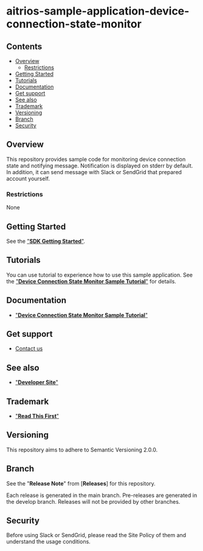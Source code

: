 # aitrios-sample-application-device-connection-state-monitor

## Contents <!-- omit in toc -->
- [Overview](#overview)
  - [Restrictions](#restrictions)
- [Getting Started](#getting-started)
- [Tutorials](#tutorials)
- [Documentation](#documentation)
- [Get support](#get-support)
- [See also](#see-also)
- [Trademark](#trademark)
- [Versioning](#versioning)
- [Branch](#branch)
- [Security](#security)

## Overview
This repository provides sample code for monitoring device connection state and notifying message. Notification is displayed on stderr by default. In addition, it can send message with Slack or SendGrid that prepared account yourself.

### Restrictions
None

## Getting Started
See the ["**SDK Getting Started**"](https://developer.aitrios.sony-semicon.com/en/development-guides/get-started).

## Tutorials
You can use tutorial to experience how to use this sample application.
See the ["**Device Connection State Monitor Sample Tutorial**"](./docs/development-docs/Tutorial_DeviceConnectionStateMonitorSample.adoc) for details.

## Documentation
- ["**Device Connection State Monitor Sample Tutorial**"](./docs/development-docs/Tutorial_DeviceConnectionStateMonitorSample.adoc)

## Get support
- [Contact us](https://developer.aitrios.sony-semicon.com/en/contact-us-en)

## See also
- ["**Developer Site**"](https://developer.aitrios.sony-semicon.com/en)

## Trademark
- ["**Read This First**"](https://developer.aitrios.sony-semicon.com/en/documents/read-this-first)

## Versioning

This repository aims to adhere to Semantic Versioning 2.0.0.

## Branch

See the "**Release Note**" from [**Releases**] for this repository.

Each release is generated in the main branch. Pre-releases are generated in the develop branch. Releases will not be provided by other branches.

## Security
Before using Slack or SendGrid, please read the Site Policy of them and understand the usage conditions. 
